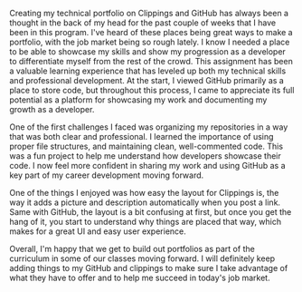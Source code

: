 
Creating my technical portfolio on Clippings and GitHub has always been a thought in the back of my head for the past couple of weeks that I have been in this program. I've heard of these places being great ways to make a portfolio, with the job market being so rough lately. I know I needed a place to be able to showcase my skills and show my progression as a developer to differentiate myself from the rest of the crowd. This assignment has been a valuable learning experience that has leveled up both my technical skills and professional development. At the start, I viewed GitHub primarily as a place to store code, but throughout this process, I came to appreciate its full potential as a platform for showcasing my work and documenting my growth as a developer.

One of the first challenges I faced was organizing my repositories in a way that was both clear and professional. I learned the importance of using proper file structures, and maintaining clean, well-commented code. This was a fun project to help me understand how developers showcase their code. I now feel more confident in sharing my work and using GitHub as a key part of my career development moving forward.

One of the things I enjoyed was how easy the layout for Clippings is, the way it adds a picture and description automatically when you post a link. Same with GitHub, the layout is a bit confusing at first, but once you get the hang of it, you start to understand why things are placed that way, which makes for a great UI and easy user experience.

Overall, I'm happy that we get to build out portfolios as part of the curriculum in some of our classes moving forward. I will definitely keep adding things to my GitHub and clippings to make sure I take advantage of what they have to offer and to help me succeed in today's job market.
